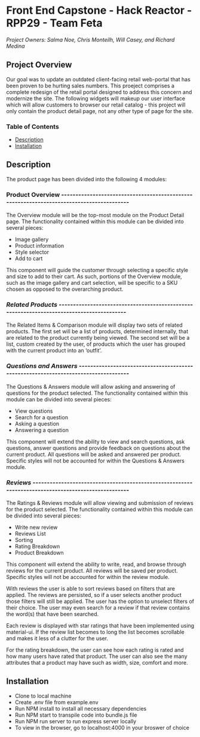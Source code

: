 # Front End Capstone - Hack Reactor - RPP29 - Team Feta

*Project Owners: Salma Noe, Chris Monteilh, Will Casey, and Richard Medina*


## Project Overview
Our goal was to update an outdated client-facing retail web-portal that has been proven to be hurting sales numbers.   This proeject comprises a complete redesign of the retail portal designed to address this concern and modernize the site.  The following widgets will makeup our user interface which will allow customers to browser our retail catalog - this project will only contain the product detail page, not any other type of page for the site.

### Table of Contents
- [Description](#description)
- [Installation](#installation)

## Description

The product page has been divided into the following 4 modules:

### Product Overview -----------------------------------------------------------------------------------------
The Overview module will be the top-most module on the Product Detail page.  The functionality contained within this module can be divided into several pieces:
- Image gallery
- Product information
- Style selector
- Add to cart

This component will guide the customer through selecting a specific style and size to add to their cart.   As such, portions of the Overview module, such as the image gallery and cart selection, will be specific to a SKU chosen as opposed to the overarching product.

### *Related Products* -----------------------------------------------------------------------------------------
The Related Items & Comparison module will display two sets of related products.  The first set will be a list of products, determined internally, that are related to the product currently being viewed.  The second set will be a list, custom created by the user, of products which the user has grouped with the current product into an ‘outfit’.
### *Questions and Answers* -----------------------------------------------------------------------------------
The Questions & Answers module will allow asking and answering of questions for the product selected.  The functionality contained within this module can be divided into several pieces:

- View questions
- Search for a question
- Asking a question
- Answering a question

This component will extend the ability to view and search questions, ask questions, answer questions and provide feedback on questions about the current product.
All questions will be asked and answered per product.  Specific styles will not be accounted for within the Questions & Answers module.

### *Reviews* ---------------------------------------------------------------------------------------------------
The Ratings & Reviews module will allow viewing and submission of reviews for the product selected.  The functionality contained within this module can be divided into several pieces:

- Write new review
- Reviews List
- Sorting
- Rating Breakdown
- Product Breakdown

This component will extend the ability to write, read, and browse through reviews for the current product.
All reviews will be saved per product.  Specific styles will not be accounted for within the review module.

With reviews the user is able to sort reviews based on filters that are applied. The reviews are persisted, so if a user selects another product those filters will still be applied. The user has the option to unselect filters of their choice. The user may even search for a review if that review contains the word(s) that have been searched.

Each review is displayed with star ratings that have been implemented using material-ui.
If the review list becomes to long the list becomes scrollable and makes it less of a clutter for the user.

For the rating breakdown, the user can see how each rating is rated and how many users have rated that product. The user can also see the many attributes that a product may have such as width, size, comfort and more.


## Installation
- Clone to local machine
- Create .env file from example.env
- Run NPM install to install all necessary dependencies
- Run NPM start to transpile code into bundle.js file
- Run NPM run server to run express server locally
- To view in the browser, go to localhost:4000 in your broswer of choice




